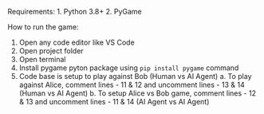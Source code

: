 Requirements: 1. Python 3.8+ 2. PyGame

How to run the game:

1. Open any code editor like VS Code
2. Open project folder
3. Open terminal
4. Install pygame pyton package using `pip install pygame` command
5. Code base is setup to play against Bob (Human vs AI Agent)
   a. To play against Alice, comment lines - 11 & 12 and uncomment lines - 13 & 14 (Human vs AI Agent)
   b. To setup Alice vs Bob game, comment lines - 12 & 13 and uncomment lines - 11 & 14 (AI Agent vs AI Agent)